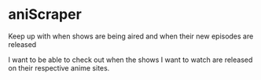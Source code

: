 # aniScraper
Keep up with when shows are being aired and when their new episodes are released

I want to be able to check out when the shows I want to watch are released on their respective anime sites. 
